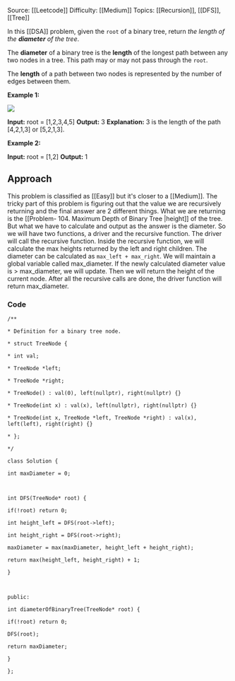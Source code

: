 Source: [[Leetcode]]
Difficulty: [[Medium]]
Topics: [[Recursion]], [[DFS]], [[Tree]]

In this [[DSA]] problem, given the `root` of a binary tree, return _the length of the **diameter** of the tree_.

The **diameter** of a binary tree is the **length** of the longest path between any two nodes in a tree. This path may or may not pass through the `root`.

The **length** of a path between two nodes is represented by the number of edges between them.

**Example 1:**

![](https://assets.leetcode.com/uploads/2021/03/06/diamtree.jpg)

**Input:** root = [1,2,3,4,5]
**Output:** 3
**Explanation:** 3 is the length of the path [4,2,1,3] or [5,2,1,3].

**Example 2:**

**Input:** root = [1,2]
**Output:** 1

## Approach 
This problem is classified as [[Easy]] but it's closer to a [[Medium]]. 
The tricky part of this problem is figuring out that the value we are recursively returning and the final answer are 2 different things. 
What we are returning is the [[Problem- 104. Maximum Depth of Binary Tree |height]] of the tree. But what we have to calculate and output as the answer is the diameter.  So we will have two functions, a driver and the recursive function. 
The driver will call the recursive function. Inside the recursive function, we will calculate the max heights returned by the left and right children. 
The diameter can be calculated as `max_left + max_right`. We will maintain a global variable called max_diameter. If the newly calculated diameter value is > max_diameter, we will update.
Then we will return the height of the current node.
After all the recursive calls are done, the driver function will return max_diameter.

### Code 
```
/**

* Definition for a binary tree node.

* struct TreeNode {

* int val;

* TreeNode *left;

* TreeNode *right;

* TreeNode() : val(0), left(nullptr), right(nullptr) {}

* TreeNode(int x) : val(x), left(nullptr), right(nullptr) {}

* TreeNode(int x, TreeNode *left, TreeNode *right) : val(x), left(left), right(right) {}

* };

*/

class Solution {

int maxDiameter = 0;

  

int DFS(TreeNode* root) {

if(!root) return 0;

int height_left = DFS(root->left);

int height_right = DFS(root->right);

maxDiameter = max(maxDiameter, height_left + height_right);

return max(height_left, height_right) + 1;

}

  

public:

int diameterOfBinaryTree(TreeNode* root) {

if(!root) return 0;

DFS(root);

return maxDiameter;

}

};
```
